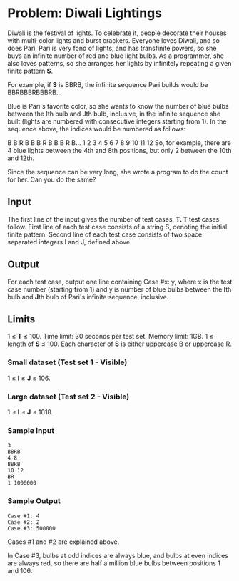 # Problem: Diwali Lightings

Diwali is the festival of lights. To celebrate it, people decorate their houses with multi-color lights and burst crackers. Everyone loves Diwali, and so does Pari. Pari is very fond of lights, and has transfinite powers, so she buys an infinite number of red and blue light bulbs. As a programmer, she also loves patterns, so she arranges her lights by infinitely repeating a given finite pattern **S**.

For example, if **S** is BBRB, the infinite sequence Pari builds would be BBRBBBRBBBRB...

Blue is Pari's favorite color, so she wants to know the number of blue bulbs between the Ith bulb and Jth bulb, inclusive, in the infinite sequence she built (lights are numbered with consecutive integers starting from 1). In the sequence above, the indices would be numbered as follows:

B  B  R  B  B  B  R  B  B  B  R  B...
1  2  3  4  5  6  7  8  9  10 11 12
So, for example, there are 4 blue lights between the 4th and 8th positions, but only 2 between the 10th and 12th.

Since the sequence can be very long, she wrote a program to do the count for her. Can you do the same?

## Input
The first line of the input gives the number of test cases, **T. T** test cases follow.
First line of each test case consists of a string S, denoting the initial finite pattern.
Second line of each test case consists of two space separated integers I and J, defined above.

## Output
For each test case, output one line containing Case #x: y, where x is the test case number (starting from 1) and y is number of blue bulbs between the **I**th bulb and **J**th bulb of Pari's infinite sequence, inclusive.

## Limits
1 ≤ **T** ≤ 100.
Time limit: 30 seconds per test set.
Memory limit: 1GB.
1 ≤ length of **S** ≤ 100.
Each character of **S** is either uppercase B or uppercase R.

### Small dataset (Test set 1 - Visible)
1 ≤ **I** ≤ **J** ≤ 106.
### Large dataset (Test set 2 - Visible)
1 ≤ **I** ≤ **J** ≤ 1018.

### Sample Input
```
3
BBRB
4 8
BBRB
10 12
BR
1 1000000
```

### Sample Output
```
Case #1: 4
Case #2: 2
Case #3: 500000
```

Cases #1 and #2 are explained above.

In Case #3, bulbs at odd indices are always blue, and bulbs at even indices are always red, so there are half a million blue bulbs between positions 1 and 106.
